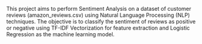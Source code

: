 This project aims to perform Sentiment Analysis on a dataset of customer reviews (amazon_reviews.csv) using Natural Language Processing (NLP) techniques. The objective is to classify the sentiment of reviews as positive or negative using TF-IDF Vectorization for feature extraction and Logistic Regression as the machine learning model.
